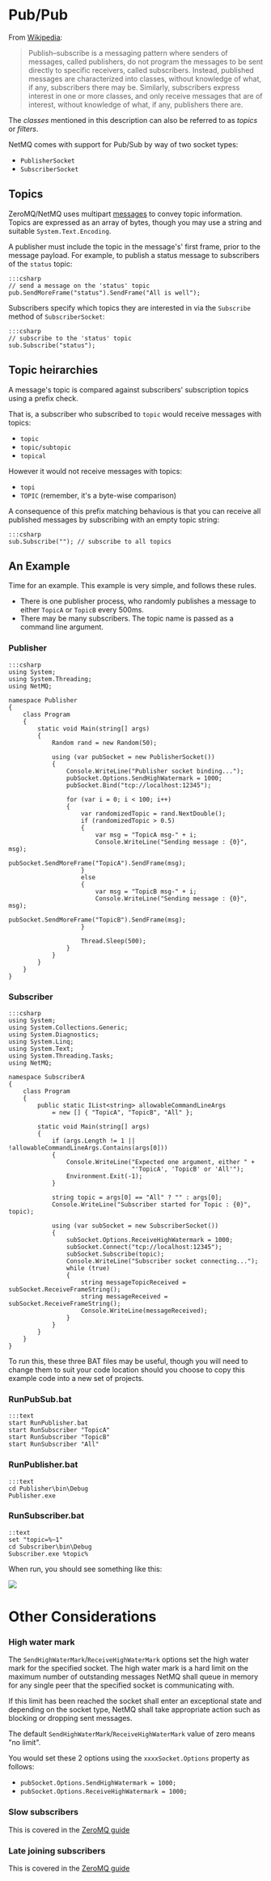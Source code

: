 Pub/Pub
=====

From [Wikipedia](http://en.wikipedia.org/wiki/Publish%E2%80%93subscribe_pattern):

> Publish–subscribe is a messaging pattern where senders of messages, called publishers, do not program the messages to be sent directly to specific receivers, called subscribers. Instead, published messages are characterized into classes, without knowledge of what, if any, subscribers there may be. Similarly, subscribers express interest in one or more classes, and only receive messages that are of interest, without knowledge of what, if any, publishers there are.

The _classes_ mentioned in this description can also be referred to as _topics_ or _filters_.

NetMQ comes with support for Pub/Sub by way of two socket types:

+ `PublisherSocket`
+ `SubscriberSocket`

## Topics

ZeroMQ/NetMQ uses multipart [messages](message) to convey topic information. Topics are expressed as an array of bytes, though you may use a string and suitable `System.Text.Encoding`.

A publisher must include the topic in the message's' first frame, prior to the message payload. For example, to publish a status message to subscribers of the `status` topic:

    :::csharp
    // send a message on the 'status' topic
    pub.SendMoreFrame("status").SendFrame("All is well");

Subscribers specify which topics they are interested in via the `Subscribe` method of `SubscriberSocket`:

    :::csharp
    // subscribe to the 'status' topic
    sub.Subscribe("status");


## Topic heirarchies

A message's topic is compared against subscribers' subscription topics using a prefix check.

That is, a subscriber who subscribed to `topic` would receive messages with topics:

* `topic`
* `topic/subtopic`
* `topical`

However it would not receive messages with topics:

* `topi`
* `TOPIC` (remember, it's a byte-wise comparison)

A consequence of this prefix matching behavious is that you can receive all published messages by subscribing with an empty topic string:

    :::csharp
    sub.Subscribe(""); // subscribe to all topics


## An Example

Time for an example. This example is very simple, and follows these rules.

+ There is one publisher process, who randomly publishes a message to either `TopicA` or `TopicB` every 500ms.
+ There may be many subscribers. The topic name is passed as a command line argument.

### Publisher

    :::csharp
    using System;
    using System.Threading;
    using NetMQ;

    namespace Publisher
    {
        class Program
        {
            static void Main(string[] args)
            {
                Random rand = new Random(50);

                using (var pubSocket = new PublisherSocket())
                {
                    Console.WriteLine("Publisher socket binding...");
                    pubSocket.Options.SendHighWatermark = 1000;
                    pubSocket.Bind("tcp://localhost:12345");

                    for (var i = 0; i < 100; i++)
                    {
                        var randomizedTopic = rand.NextDouble();
                        if (randomizedTopic > 0.5)
                        {
                            var msg = "TopicA msg-" + i;
                            Console.WriteLine("Sending message : {0}", msg);
                            pubSocket.SendMoreFrame("TopicA").SendFrame(msg);
                        }
                        else
                        {
                            var msg = "TopicB msg-" + i;
                            Console.WriteLine("Sending message : {0}", msg);
                            pubSocket.SendMoreFrame("TopicB").SendFrame(msg);
                        }

                        Thread.Sleep(500);
                    }
                }
            }
        }
    }


### Subscriber

    :::csharp
    using System;
    using System.Collections.Generic;
    using System.Diagnostics;
    using System.Linq;
    using System.Text;
    using System.Threading.Tasks;
    using NetMQ;

    namespace SubscriberA
    {
        class Program
        {
            public static IList<string> allowableCommandLineArgs
                = new [] { "TopicA", "TopicB", "All" };

            static void Main(string[] args)
            {
                if (args.Length != 1 || !allowableCommandLineArgs.Contains(args[0]))
                {
                    Console.WriteLine("Expected one argument, either " +
                                      "'TopicA', 'TopicB' or 'All'");
                    Environment.Exit(-1);
                }

                string topic = args[0] == "All" ? "" : args[0];
                Console.WriteLine("Subscriber started for Topic : {0}", topic);

                using (var subSocket = new SubscriberSocket())
                {
                    subSocket.Options.ReceiveHighWatermark = 1000;
                    subSocket.Connect("tcp://localhost:12345");
                    subSocket.Subscribe(topic);
                    Console.WriteLine("Subscriber socket connecting...");
                    while (true)
                    {
                        string messageTopicReceived = subSocket.ReceiveFrameString();
                        string messageReceived = subSocket.ReceiveFrameString();
                        Console.WriteLine(messageReceived);
                    }
                }
            }
        }
    }

To run this, these three BAT files may be useful, though you will need to change them to suit your code location should you choose to copy this example code into a new set of projects.

### RunPubSub.bat

    :::text
    start RunPublisher.bat
    start RunSubscriber "TopicA"
    start RunSubscriber "TopicB"
    start RunSubscriber "All"

### RunPublisher.bat

    :::text
    cd Publisher\bin\Debug
    Publisher.exe

### RunSubscriber.bat

    ::text
    set "topic=%~1"
    cd Subscriber\bin\Debug
    Subscriber.exe %topic%


When run, you should see something like this:

![](Images/PubSubUsingTopics.png)


Other Considerations
=====

### High water mark

The `SendHighWaterMark`/`ReceiveHighWaterMark` options set the high water mark for the specified socket. The high water mark is a hard limit on the maximum number of outstanding messages NetMQ shall queue in memory for any single peer that the specified socket is communicating with.

If this limit has been reached the socket shall enter an exceptional state and depending on the socket type, NetMQ shall take appropriate action such as blocking or dropping sent messages.

The default `SendHighWaterMark`/`ReceiveHighWaterMark` value of zero means "no limit".

You would set these 2 options using the `xxxxSocket.Options` property as follows:

+  `pubSocket.Options.SendHighWatermark = 1000;`
+  `pubSocket.Options.ReceiveHighWatermark = 1000;`


### Slow subscribers

This is covered in the <a href="http://zguide.zeromq.org/php:chapter5" target="_blank">ZeroMQ guide</a>


### Late joining subscribers

This is covered in the <a href="http://zguide.zeromq.org/php:chapter5" target="_blank">ZeroMQ guide</a>

